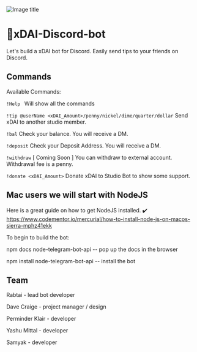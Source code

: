 ![Image title](https://cl.ly/6d5b9bbbf689/Screen%20Shot%202019-02-27%20at%201.43.21%20AM.png)

# 🤖xDAI-Discord-bot
Let's build a xDAI bot for Discord. Easily send tips to your friends on Discord.


## Commands
Available Commands:

`!Help `
Will show all the commands

`!tip @userName <xDAI_Amount>/penny/nickel/dime/quarter/dollar`
Send xDAI to another studio member.

`!bal`
Check your balance. You will receive a DM.

`!deposit`
Check your Deposit Address. You will receive a DM.


`!withdraw` [ Coming Soon ]
You can withdraw to external account. Withdrawal fee is a penny.

`!donate <xDAI_Amount>`
Donate xDAI to Studio Bot to show some support.




## Mac users we will start with NodeJS

Here is a great guide on how to get NodeJS installed.
✔️ https://www.codementor.io/mercurial/how-to-install-node-js-on-macos-sierra-mphz41ekk

To begin to build the bot:

npm docs node-telegram-bot-api -- pop up the docs in the browser

npm install node-telegram-bot-api -- install the bot


## Team

Rabtai - lead bot developer

Dave Craige - project manager / design

Perminder Klair - developer

Yashu Mittal - developer

Samyak - developer

